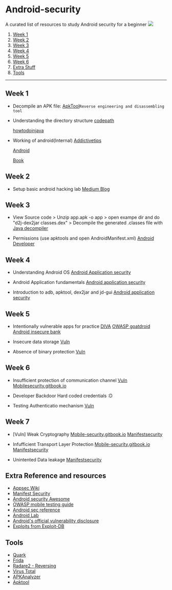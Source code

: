 # Android-security
A curated list of resources to study Android security for a beginner
![](https://img.shields.io/badge/android%20-security-blue.svg)

1. [Week 1](#week1)
2. [Week 2](#week2)
3. [Week 3](#week3)
4. [Week 4](#week4)
5. [Week 5](#week5)
6. [Week 6](#week6)
7. [Extra Stuff](#extra)
8. [Tools](#tools)

---
## <a name="week1"></a>Week 1
* Decompile an APK file: [ApkTool](https://ibotpeaches.github.io/Apktool/)`Reverse engineering and disassembling tool`

* Understanding the directory structure
	[codepath](https://guides.codepath.com/android/Android-Directory-Structure)

	[howtodoinjava](https://howtodoinjava.com/android/android-tutorial-android-project-structure-files-and-resources/)

* Working of android(Internal)
    [Addictivetips](https://www.addictivetips.com/mobile/android-partitions-explained-boot-system-recovery-data-cache-misc/)

    [Android](https://source.android.com/devices/bootloader/partitions-images)

	[Book](http://newandroidbook.com/AIvI-M-RL1.pdf)

## <a name="week2"></a>Week 2
* 	Setup basic android hacking lab
		[Medium Blog](https://medium.com/@ehsahil/basic-android-security-testing-lab-part-1-a2b87e667533)

## <a name="week3"></a>Week 3
* 	View Source code
		> Unzip app.apk -o app
		> open exampe dir and do "d2j-dex2jar classes.dex"
		> Decompile the generated .classes file with [Java decompiler](http://java-decompiler.github.io/)

* 	Permissions (use apktools and open AndroidManifest.xml)
		[Android Developer](https://developer.android.com/guide/topics/permissions/overview#normal-dangerous)

## <a name="week4"></a>Week 4
* 	Understanding Android OS
		[Android Application security](https://manifestsecurity.com/android-application-security-part-2/)

* 	Android Application fundamentals
		[Android application security](https://manifestsecurity.com/android-application-security-part-3/)

*  	Introduction to adb, apktool, dex2jar and jd-gui 
		[Android application security](https://manifestsecurity.com/android-application-security-part-3/)

## <a name="week5"></a>Week 5
* 	Intentionally vulnerable apps for practice
		[DIVA](https://payatu.com/damn-insecure-and-vulnerable-app/)
		[OWASP goatdroid](https://github.com/nvisium-jack-mannino/OWASP-GoatDroid-Project)
		[Android insecure bank](https://github.com/dineshshetty/Android-InsecureBankv2)

* 	Insecure data storage
		[Vuln](https://manifestsecurity.com/android-application-security-part-8/)

* Absence of binary protection
	[Vuln](https://manifestsecurity.com/android-application-security-part-9/)

## <a name="week6"></a>Week 6
* 	Insufficient protection of communication channel
		[Vuln](https://manifestsecurity.com/android-application-security-part-10/)
		[Mobilesecurity.gitbook.io](https://mobile-security.gitbook.io/mobile-security-testing-guide/general-mobile-app-testing-guide/0x04f-testing-network-communication)

* 	Developer Backdoor Hard coded credentials :D

* 	Testing Authenticatio mechanism
		[Vuln](https://manifestsecurity.com/android-application-security-part-12/)

## <a name="week7"></a>Week 7

* 	[Vuln] Weak Cryptography
		[Mobile-security.gitbook.io](https://mobile-security.gitbook.io/mobile-security-testing-guide/general-mobile-app-testing-guide/0x04g-testing-cryptography)
		[Manifestsecurity](https://manifestsecurity.com/android-application-security-part-13/)

*	Infufficient Transport Layer Protection
		[Mobile-security.gitbook.io](https://mobile-security.gitbook.io/mobile-security-testing-guide/general-mobile-app-testing-guide/0x04f-testing-network-communication)
		[Manifestsecurity](https://manifestsecurity.com/android-application-security-part-10/)

* 	Unintented Data leakage
		[Manifestsecurity](https://manifestsecurity.com/android-application-security-part-11/)


## <a name="extra"></a>Extra Reference and resources

* [Appsec Wiki](https://appsecwiki.com/#/README)
* [Manifest Security](https://manifestsecurity.com/)
* [Android security Awesome](https://github.com/ashishb/android-security-awesome)
* [OWASP mobile testing guide](https://github.com/OWASP/owasp-mstg)
* [Android sec reference](https://github.com/doridori/Android-Security-Reference)
* [Android Lab](https://github.com/sh4hin/Androl4b)
* [Android's official vulnerability disclosure](https://source.android.com/security/bulletin/)
* [Exploits from Exploit-DB](https://www.exploit-db.com/search?platform=android)

## <a name="tools"></a>Tools

* [Quark](https://github.com/linkedin/qark/)
* [Frida](https://www.frida.re/)
* [Radare2 - Reversing](https://github.com/radareorg/radare2)
* [Virus Total](https://www.virustotal.com/)
* [APKAnalyzer](https://github.com/sonyxperiadev/ApkAnalyser)
* [Apktool](https://ibotpeaches.github.io/Apktool/)
